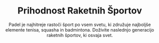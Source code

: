 ---
title: "Prihodnost Raketnih Športov"
subtitle: "Padel je najhitreje rastoči šport po vsem svetu, ki združuje najboljše elemente tenisa, squasha in badmintona. Doživite naslednjo generacijo raketnih športov, ki osvaja svet."
primaryButton: "Začni Igrati Danes"
secondaryButton: "Oglej Si Vrhunce"
image: "https://images.squarespace-cdn.com/content/v1/631d6214e4dd722f504953dc/d86437e0-b94f-4363-b807-fa8a4ac223d6/webimage-0E44DEA4-4C54-43C0-95612C4B9CCC63C5.png"
imageAlt: "Padel Hero"
--- 